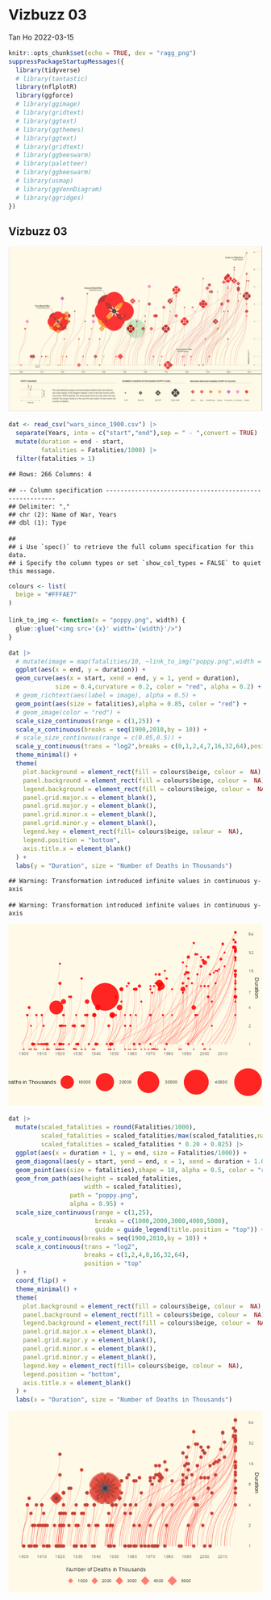 Vizbuzz 03
================
Tan Ho
2022-03-15

``` r
knitr::opts_chunk$set(echo = TRUE, dev = "ragg_png")
suppressPackageStartupMessages({
  library(tidyverse)
  # library(tantastic)
  library(nflplotR)
  library(ggforce)
  # library(ggimage)
  # library(gridtext)
  # library(ggtext)
  # library(ggthemes)
  # library(ggtext)
  # library(gridtext)
  # library(ggbeeswarm)
  # library(paletteer)
  # library(ggbeeswarm)
  # library(usmap)
  # library(ggVennDiagram)
  # library(ggridges)
})
```

## Vizbuzz 03

![goal plot](plot.png)

``` r
dat <- read_csv("wars_since_1900.csv") |> 
  separate(Years, into = c("start","end"),sep = " - ",convert = TRUE) |> 
  mutate(duration = end - start,
         fatalities = Fatalities/1000) |> 
  filter(fatalities > 1)
```

    ## Rows: 266 Columns: 4

    ## -- Column specification --------------------------------------------------------
    ## Delimiter: ","
    ## chr (2): Name of War, Years
    ## dbl (1): Type

    ## 
    ## i Use `spec()` to retrieve the full column specification for this data.
    ## i Specify the column types or set `show_col_types = FALSE` to quiet this message.

``` r
colours <- list(
  beige = "#FFFAE7"
)

link_to_img <- function(x = "poppy.png", width) {
  glue::glue("<img src='{x}' width='{width}'/>")
}
```

``` r
dat |>
  # mutate(image = map(fatalities/10, ~link_to_img("poppy.png",width = .x))) |> 
  ggplot(aes(x = end, y = duration)) + 
  geom_curve(aes(x = start, xend = end, y = 1, yend = duration), 
             size = 0.4,curvature = 0.2, color = "red", alpha = 0.2) +
  # geom_richtext(aes(label = image), alpha = 0.5) + 
  geom_point(aes(size = fatalities),alpha = 0.85, color = "red") +
  # geom_image(color = "red") +
  scale_size_continuous(range = c(1,25)) +
  scale_x_continuous(breaks = seq(1900,2010,by = 10)) +
  # scale_size_continuous(range = c(0.05,0.5)) +
  scale_y_continuous(trans = "log2",breaks = c(0,1,2,4,7,16,32,64),position = "right") +
  theme_minimal() +
  theme(
    plot.background = element_rect(fill = colours$beige, colour =  NA),
    panel.background = element_rect(fill = colours$beige, colour =  NA),
    legend.background = element_rect(fill = colours$beige, colour =  NA),
    panel.grid.major.x = element_blank(),
    panel.grid.major.y = element_blank(),
    panel.grid.minor.x = element_blank(),
    panel.grid.minor.y = element_blank(),
    legend.key = element_rect(fill= colours$beige, colour =  NA),
    legend.position = "bottom",
    axis.title.x = element_blank()
  ) + 
  labs(y = "Duration", size = "Number of Deaths in Thousands")
```

    ## Warning: Transformation introduced infinite values in continuous y-axis

    ## Warning: Transformation introduced infinite values in continuous y-axis

![](readme_files/figure-gfm/plot-1.png)<!-- -->

``` r
dat |>
  mutate(scaled_fatalities = round(Fatalities/1000),
         scaled_fatalities = scaled_fatalities/max(scaled_fatalities,na.rm = T),
         scaled_fatalities = scaled_fatalities * 0.20 + 0.025) |> 
  ggplot(aes(x = duration + 1, y = end, size = Fatalities/1000)) + 
  geom_diagonal(aes(y = start, yend = end, x = 1, xend = duration + 1.01),color = "red",alpha = 0.2,inherit.aes = FALSE)+
  geom_point(aes(size = fatalities),shape = 18, alpha = 0.5, color = "red") +
  geom_from_path(aes(height = scaled_fatalities,
                     width = scaled_fatalities),
                 path = "poppy.png",
                 alpha = 0.95) + 
  scale_size_continuous(range = c(1,25),
                        breaks = c(1000,2000,3000,4000,5000),
                        guide = guide_legend(title.position = "top")) +
  scale_y_continuous(breaks = seq(1900,2010,by = 10)) +
  scale_x_continuous(trans = "log2",
                     breaks = c(1,2,4,8,16,32,64),
                     position = "top"
  ) +
  coord_flip() +
  theme_minimal() +
  theme(
    plot.background = element_rect(fill = colours$beige, colour =  NA),
    panel.background = element_rect(fill = colours$beige, colour =  NA),
    legend.background = element_rect(fill = colours$beige, colour =  NA),
    panel.grid.major.x = element_blank(),
    panel.grid.major.y = element_blank(),
    panel.grid.minor.x = element_blank(),
    panel.grid.minor.y = element_blank(),
    legend.key = element_rect(fill= colours$beige, colour =  NA),
    legend.position = "bottom",
    axis.title.x = element_blank()
  ) + 
  labs(x = "Duration", size = "Number of Deaths in Thousands")
```

![](readme_files/figure-gfm/plot2-1.png)<!-- -->

